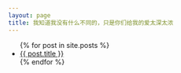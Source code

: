 ```yaml
---
layout: page
title: 我知道我没有什么不同的，只是你们给我的爱太深太浓
---
```

<ul>
  {% for post in site.posts %}
    <li>
      <a href="{{ post.url }}">{{ post.title }}</a>
    </li>
  {% endfor %}
</ul>